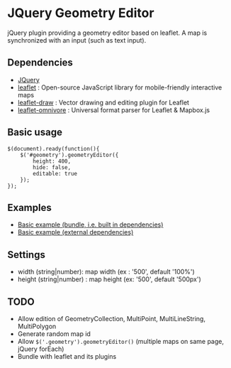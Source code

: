 # JQuery Geometry Editor

jQuery plugin providing a geometry editor based on leaflet. A map is synchronized
with an input (such as text input).

## Dependencies

* [JQuery](https://jquery.com/)
* [leaflet](http://leafletjs.com/) : Open-source JavaScript library for mobile-friendly interactive maps
* [leaflet-draw](https://github.com/Leaflet/Leaflet.draw) : Vector drawing and editing plugin for Leaflet
* [leaflet-omnivore](https://github.com/mapbox/leaflet-omnivore) : Universal format parser for Leaflet & Mapbox.js

## Basic usage

```
$(document).ready(function(){
    $('#geometry').geometryEditor({
        height: 400,
        hide: false,
        editable: true
    });
});
```

## Examples

* [Basic example (bundle, i.e. built in dependencies)](example/basic.html)
* [Basic example (external dependencies)](example/basic-without-bundle.html)

## Settings

* width (string|number): map width (ex : '500', default '100%')
* height (string|number) : map height (ex: '500', default '500px')

## TODO

* Allow edition of GeometryCollection, MultiPoint, MultiLineString, MultiPolygon
* Generate random map id
* Allow ```$('.geometry').geometryEditor()``` (multiple maps on same page, jQuery forEach)
* Bundle with leaflet and its plugins
